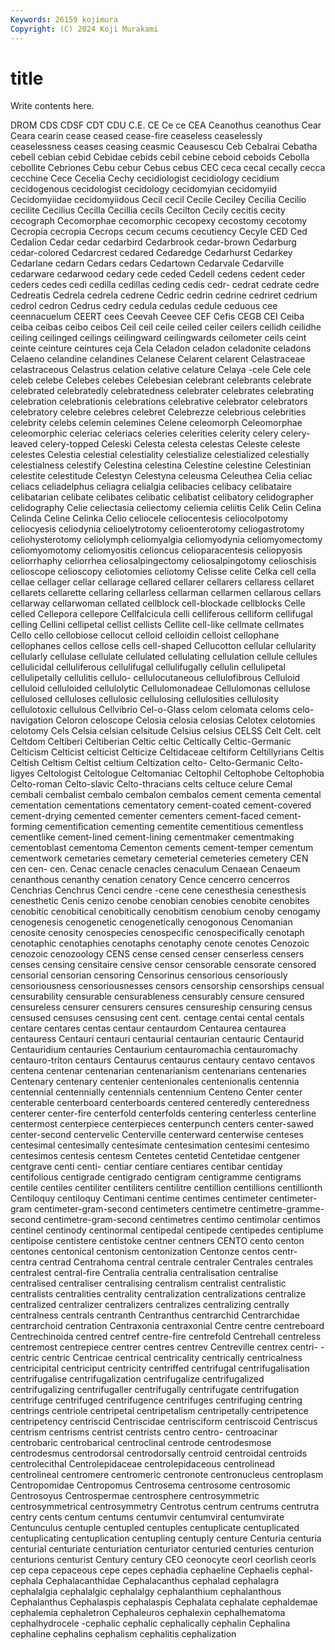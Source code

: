 ```yaml
---
Keywords: 26159 kojimura
Copyright: (C) 2024 Koji Murakami
---
```


# title

Write contents here.



DROM CDS CDSF CDT CDU C.E. CE Ce ce
CEA Ceanothus ceanothus Cear Ceara cearin cease ceased cease-fire ceaseless
ceaselessly ceaselessness ceases ceasing ceasmic Ceausescu Ceb Cebalrai Cebatha cebell
cebian cebid Cebidae cebids cebil cebine ceboid ceboids Cebolla cebollite
Cebriones Cebu cebur Cebus cebus CEC ceca cecal cecally cecca
cecchine Cece Cecelia Cechy cecidiologist cecidiology cecidium cecidogenous cecidologist cecidology
cecidomyian cecidomyiid Cecidomyiidae cecidomyiidous Cecil cecil Cecile Ceciley Cecilia Cecilio
cecilite Cecilius Cecilla Cecillia cecils Cecilton Cecily cecitis cecity cecograph
Cecomorphae cecomorphic cecopexy cecostomy cecotomy Cecropia cecropia Cecrops cecum cecums
cecutiency Cecyle CED Ced Cedalion Cedar cedar cedarbird Cedarbrook cedar-brown
Cedarburg cedar-colored Cedarcrest cedared Cedaredge Cedarhurst Cedarkey Cedarlane cedarn Cedars
cedars Cedartown Cedarvale Cedarville cedarware cedarwood cedary cede ceded Cedell
cedens cedent ceder ceders cedes cedi cedilla cedillas ceding cedis
cedr- cedrat cedrate cedre Cedreatis Cedrela cedrela cedrene Cedric cedrin
cedrine cedriret cedrium cedrol cedron Cedrus cedry cedula cedulas cedule
ceduous cee ceennacuelum CEERT cees Ceevah Ceevee CEF Cefis CEGB
CEI Ceiba ceiba ceibas ceibo ceibos Ceil ceil ceile ceiled
ceiler ceilers ceilidh ceilidhe ceiling ceilinged ceilings ceilingward ceilingwards ceilometer
ceils ceint ceinte ceinture ceintures ceja Cela Celadon celadon celadonite
celadons Celaeno celandine celandines Celanese Celarent celarent Celastraceae celastraceous Celastrus
celation celative celature Celaya -cele Cele cele celeb celebe Celebes
celebes Celebesian celebrant celebrants celebrate celebrated celebratedly celebratedness celebrater celebrates
celebrating celebration celebrationis celebrations celebrative celebrator celebrators celebratory celebre celebres
celebret Celebrezze celebrious celebrities celebrity celebs celemin celemines Celene celeomorph
Celeomorphae celeomorphic celeriac celeriacs celeries celerities celerity celery celery-leaved celery-topped
Celeski Celesta celesta celestas Celeste celeste celestes Celestia celestial celestiality
celestialize celestialized celestially celestialness celestify Celestina celestina Celestine celestine Celestinian
celestite celestitude Celestyn Celestyna celeusma Celeuthea Celia celiac celiacs celiadelphus
celiagra celialgia celibacies celibacy celibataire celibatarian celibate celibates celibatic celibatist
celibatory celidographer celidography Celie celiectasia celiectomy celiemia celiitis Celik Celin
Celina Celinda Celine Celinka Celio celiocele celiocentesis celiocolpotomy celiocyesis celiodynia
celioelytrotomy celioenterotomy celiogastrotomy celiohysterotomy celiolymph celiomyalgia celiomyodynia celiomyomectomy celiomyomotomy celiomyositis
celioncus celioparacentesis celiopyosis celiorrhaphy celiorrhea celiosalpingectomy celiosalpingotomy celioschisis celioscope celioscopy
celiotomies celiotomy Celisse celite Celka cell cella cellae cellager cellar
cellarage cellared cellarer cellarers cellaress cellaret cellarets cellarette cellaring cellarless
cellarman cellarmen cellarous cellars cellarway cellarwoman cellated cellblock cell-blockade cellblocks
Celle celled Cellepora cellepore Cellfalcicula celli celliferous celliform cellifugal celling
Cellini cellipetal cellist cellists Cellite cell-like cellmate cellmates Cello cello
cellobiose cellocut celloid celloidin celloist cellophane cellophanes cellos cellose cells
cell-shaped Cellucotton cellular cellularity cellularly cellulase cellulate cellulated cellulating cellulation
cellule cellules cellulicidal celluliferous cellulifugal cellulifugally cellulin cellulipetal cellulipetally cellulitis
cellulo- cellulocutaneous cellulofibrous Celluloid celluloid celluloided cellulolytic Cellulomonadeae Cellulomonas cellulose
cellulosed celluloses cellulosic cellulosing cellulosities cellulosity cellulotoxic cellulous Cellvibrio Cel-o-Glass
celom celomata celoms celo-navigation Celoron celoscope Celosia celosia celosias Celotex
celotomies celotomy Cels Celsia celsian celsitude Celsius celsius CELSS Celt
Celt. celt Celtdom Celtiberi Celtiberian Celtic celtic Celtically Celtic-Germanic Celticism
Celticist celticist Celticize Celtidaceae celtiform Celtillyrians Celtis Celtish Celtism Celtist
celtium Celtization celto- Celto-Germanic Celto-ligyes Celtologist Celtologue Celtomaniac Celtophil Celtophobe
Celtophobia Celto-roman Celto-slavic Celto-thracians celts celtuce celure Cemal cembali cembalist
cembalo cembalon cembalos cement cementa cemental cementation cementations cementatory cement-coated
cement-covered cement-drying cemented cementer cementers cement-faced cement-forming cementification cementing cementite
cementitious cementless cementlike cement-lined cement-lining cementmaker cementmaking cementoblast cementoma Cementon
cements cement-temper cementum cementwork cemetaries cemetary cemeterial cemeteries cemetery CEN
cen cen- cen. Cenac cenacle cenacles cenaculum Cenaean Cenaeum cenanthous
cenanthy cenation cenatory Cence cencerro cencerros Cenchrias Cenchrus Cenci cendre
-cene cene cenesthesia cenesthesis cenesthetic Cenis cenizo cenobe cenobian cenobies
cenobite cenobites cenobitic cenobitical cenobitically cenobitism cenobium cenoby cenogamy cenogenesis
cenogenetic cenogenetically cenogonous Cenomanian cenosite cenosity cenospecies cenospecific cenospecifically cenotaph
cenotaphic cenotaphies cenotaphs cenotaphy cenote cenotes Cenozoic cenozoic cenozoology CENS
cense censed censer censerless censers censes censing censitaire censive censor
censorable censorate censored censorial censorian censoring Censorinus censorious censoriously censoriousness
censoriousnesses censors censorship censorships censual censurability censurable censurableness censurably censure
censured censureless censurer censurers censures censureship censuring census censused censuses
censusing cent cent. centage centai cental centals centare centares centas
centaur centaurdom Centaurea centaurea centauress Centauri centauri centaurial centaurian centauric
Centaurid Centauridium centauries Centaurium centauromachia centauromachy centauro-triton centaurs Centaurus centaurus
centaury centavo centavos centena centenar centenarian centenarianism centenarians centenaries Centenary
centenary centenier centenionales centenionalis centennia centennial centennially centennials centennium Centeno
Center center centerable centerboard centerboards centered centeredly centeredness centerer center-fire
centerfold centerfolds centering centerless centerline centermost centerpiece centerpieces centerpunch centers
center-sawed center-second centervelic Centerville centerward centerwise centeses centesimal centesimally centesimate
centesimation centesimi centesimo centesimos centesis centesm Centetes centetid Centetidae centgener
centgrave centi centi- centiar centiare centiares centibar centiday centifolious centigrade
centigrado centigram centigramme centigrams centile centiles centiliter centiliters centilitre centillion
centillions centillionth Centiloquy centiloquy Centimani centime centimes centimeter centimeter-gram centimeter-gram-second
centimeters centimetre centimetre-gramme-second centimetre-gram-second centimetres centimo centimolar centimos centinel centinody
centinormal centipedal centipede centipedes centiplume centipoise centistere centistoke centner centners
CENTO cento centon centones centonical centonism centonization Centonze centos centr-
centra centrad Centrahoma central centrale centraler Centrales centrales centralest central-fire
Centralia centralia centralisation centralise centralised centraliser centralising centralism centralist centralistic
centralists centralities centrality centralization centralizations centralize centralized centralizer centralizers centralizes
centralizing centrally centralness centrals centranth Centranthus centrarchid Centrarchidae centrarchoid centration
Centraxonia centraxonial Centre centre centreboard Centrechinoida centred centref centre-fire centrefold
Centrehall centreless centremost centrepiece centrer centres centrev Centreville centrex centri-
-centric centric Centricae centrical centricality centrically centricalness centricipital centriciput centricity
centriffed centrifugal centrifugalisation centrifugalise centrifugalization centrifugalize centrifugalized centrifugalizing centrifugaller centrifugally
centrifugate centrifugation centrifuge centrifuged centrifugence centrifuges centrifuging centring centrings centriole
centripetal centripetalism centripetally centripetence centripetency centriscid Centriscidae centrisciform centriscoid Centriscus
centrism centrisms centrist centrists centro centro- centroacinar centrobaric centrobarical centroclinal
centrode centrodesmose centrodesmus centrodorsal centrodorsally centroid centroidal centroids centrolecithal Centrolepidaceae
centrolepidaceous centrolinead centrolineal centromere centromeric centronote centronucleus centroplasm Centropomidae Centropomus
Centrosema centrosome centrosomic Centrosoyus Centrospermae centrosphere centrosymmetric centrosymmetrical centrosymmetry Centrotus
centrum centrums centrutra centry cents centum centums centumvir centumviral centumvirate
Centunculus centuple centupled centuples centuplicate centuplicated centuplicating centuplication centupling centuply
centure Centuria centuria centurial centuriate centuriation centuriator centuried centuries centurion
centurions centurist Century century CEO ceonocyte ceorl ceorlish ceorls cep
cepa cepaceous cepe cepes cephadia cephaeline Cephaelis cephal- cephala Cephalacanthidae
Cephalacanthus cephalad cephalagra cephalalgia cephalalgic cephalalgy cephalanthium cephalanthous Cephalanthus Cephalaspis
cephalaspis Cephalata cephalate cephaldemae cephalemia cephaletron Cephaleuros cephalexin cephalhematoma cephalhydrocele
-cephalic cephalic cephalically cephalin Cephalina cephaline cephalins cephalism cephalitis cephalization

